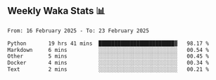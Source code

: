 ## Weekly Waka Stats 📊
<!--START_SECTION:waka-->

```txt
From: 16 February 2025 - To: 23 February 2025

Python       19 hrs 41 mins  ████████████████████████▓   98.17 %
Markdown     6 mins          ░░░░░░░░░░░░░░░░░░░░░░░░░   00.54 %
Other        5 mins          ░░░░░░░░░░░░░░░░░░░░░░░░░   00.45 %
Docker       4 mins          ░░░░░░░░░░░░░░░░░░░░░░░░░   00.34 %
Text         2 mins          ░░░░░░░░░░░░░░░░░░░░░░░░░   00.21 %
```

<!--END_SECTION:waka-->

<!--

Here are some ideas to get you started:

- 🔭 I’m currently working on (way to add branches committed on)
- 🌱 I’m currently learning Web Frameworks and Machine Learning! (Lisp, JS (react & angular), Python, and __)
- 💬 Ask me about ...
- 📫 How to reach me: 
- 😄 Pronouns: He/Him/His
- ⚡ Fun fact: ...

that-recsys-lab
-->
